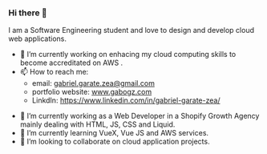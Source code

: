 ### Hi there 👋

I am a Software Engineering student and love to design and develop cloud web applications. 

- 🔭 I’m currently working on enhacing my cloud computing skills to become accreditated on AWS .
- 📫 How to reach me: 
  - email: gabriel.garate.zea@gmail.com
  - portfolio website: www.gabogz.com
  - LinkdIn: https://www.linkedin.com/in/gabriel-garate-zea/

<!--**GaboGZ/gabogz** is a ✨ _special_ ✨ repository because its `README.md` (this file) appears on your GitHub profile.-->

- 🔭 I’m currently working as a Web Developer in a Shopify Growth Agency mainly dealing with HTML, JS, CSS and Liquid.
- 🌱 I’m currently learning VueX, Vue JS and AWS services.
- 👯 I’m looking to collaborate on cloud application projects.
<!-- - 🤔 I’m looking for help with ... 
- 💬 Ask me about ...
- 😄 Pronouns: ...
- ⚡ Fun fact: ...
-->
